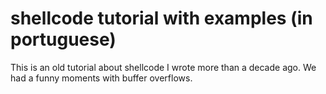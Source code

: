 # shellcode tutorial with examples (in portuguese)

This is an old tutorial about shellcode I wrote more than a decade ago. 
We had a funny moments with buffer overflows.
